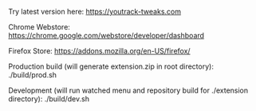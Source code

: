 Try latest version here:
https://youtrack-tweaks.com

Chrome Webstore:
https://chrome.google.com/webstore/developer/dashboard

Firefox Store:
https://addons.mozilla.org/en-US/firefox/


Production build (will generate extension.zip in root directory):
./build/prod.sh

Development (will run watched menu and repository build for ./extension directory):
./build/dev.sh